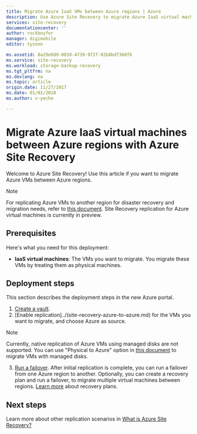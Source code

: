 ```yaml
---
title: Migrate Azure IaaS VMs between Azure regions | Azure
description: Use Azure Site Recovery to migrate Azure IaaS virtual machines from one Azure region to another.
services: site-recovery
documentationcenter: ''
author: rockboyfor
manager: digimobile
editor: tysonn

ms.assetid: 8a29e0d9-0010-4739-972f-02b8bdf360f6
ms.service: site-recovery
ms.workload: storage-backup-recovery
ms.tgt_pltfrm: na
ms.devlang: na
ms.topic: article
origin.date: 11/27/2017
ms.date: 01/01/2018
ms.author: v-yeche

---
```

# Migrate Azure IaaS virtual machines between Azure regions with Azure Site Recovery

Welcome to Azure Site Recovery! Use this article if you want to migrate Azure VMs between Azure regions.
>[!NOTE]
>
> For replicating Azure VMs to another region for disaster recovery and migration needs, refer to [this document](../site-recovery-azure-to-azure.md). Site Recovery replication for Azure virtual machines is currently in preview.

## Prerequisites
Here's what you need for this deployment:

* **IaaS virtual machines**: The VMs you want to migrate. You migrate these VMs by treating them as physical machines.

## Deployment steps
This section describes the deployment steps in the new Azure portal.

1. [Create a vault](../site-recovery-azure-to-azure.md#create-a-recovery-services-vault).
2. [Enable replication]../(site-recovery-azure-to-azure.md) for the VMs you want to migrate, and choose Azure as source.
  >[!NOTE]
  >
  > Currently, native replication of Azure VMs using managed disks are not supported. You can use "Physical to Azure" option in [this document](../site-recovery-vmware-to-azure.md) to migrate VMs with managed disks.
3. [Run a failover](../site-recovery-failover.md). After initial replication is complete, you can run a failover from one Azure region to another. Optionally, you can create a recovery plan and run a failover, to migrate multiple virtual machines between regions. [Learn more](../site-recovery-create-recovery-plans.md) about recovery plans.

## Next steps
Learn more about other replication scenarios in [What is Azure Site Recovery?](../site-recovery-overview.md)
<!--Update_Description: new articles of site recovery migrate azure to azure -->